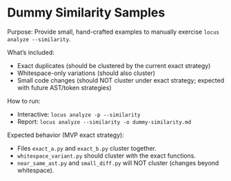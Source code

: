 # Dummy Similarity Samples

Purpose: Provide small, hand-crafted examples to manually exercise `locus analyze --similarity`.

What’s included:
- Exact duplicates (should be clustered by the current exact strategy)
- Whitespace-only variations (should also cluster)
- Small code changes (should NOT cluster under exact strategy; expected with future AST/token strategies)

How to run:
- Interactive: `locus analyze -p --similarity`
- Report: `locus analyze --similarity -o dummy-similarity.md`

Expected behavior (MVP exact strategy):
- Files `exact_a.py` and `exact_b.py` cluster together.
- `whitespace_variant.py` should cluster with the exact functions.
- `near_same_ast.py` and `small_diff.py` will NOT cluster (changes beyond whitespace).
